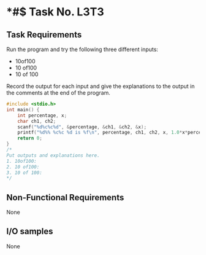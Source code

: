 # *#$ Task No. L3T3

## Task Requirements
Run the program and try the following three different inputs:

-	10of100
-	10 of100
-	10 of 100

Record the output for each input and give the explanations to the output in the comments at the end of the program.

```c
#include <stdio.h>
int main() {
    int percentage, x;
    char ch1, ch2;
    scanf("%d%c%c%d", &percentage, &ch1, &ch2, &x);
    printf("%d%% %c%c %d is %f\n", percentage, ch1, ch2, x, 1.0*x*percentage/100); 
    return 0;
}
/* 
Put outputs and explanations here.
1. 10of100: 
2. 10 of100:
3. 10 of 100:
*/
```

## Non-Functional Requirements

None

## I/O samples

None

